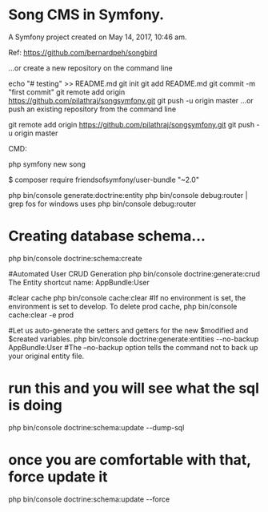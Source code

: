 Song CMS  in Symfony.
=====================

A Symfony project created on May 14, 2017, 10:46 am.

Ref: https://github.com/bernardpeh/songbird


…or create a new repository on the command line

echo "# testing" >> README.md
git init
git add README.md
git commit -m "first commit"
git remote add origin https://github.com/pilathraj/songsymfony.git
git push -u origin master
…or push an existing repository from the command line

git remote add origin https://github.com/pilathraj/songsymfony.git
git push -u origin master



CMD:

php symfony new song

$ composer require friendsofsymfony/user-bundle "~2.0"

php bin/console generate:doctrine:entity
php bin/console debug:router | grep fos   for windows uses php bin/console debug:router

# Creating database schema...
php bin/console doctrine:schema:create

#Automated User CRUD Generation
php bin/console doctrine:generate:crud
The Entity shortcut name: AppBundle:User

#clear cache
php bin/console cache:clear
#If no environment is set, the environment is set to develop. To delete prod cache,
php bin/console cache:clear -e prod


#Let us auto-generate the setters and getters for the new $modified and $created variables.
php bin/console doctrine:generate:entities --no-backup AppBundle:User
#The –no-backup option tells the command not to back up your original entity file.

# run this and you will see what the sql is doing
php bin/console doctrine:schema:update --dump-sql
# once you are comfortable with that, force update it
php bin/console doctrine:schema:update --force